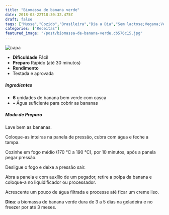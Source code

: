 ```yaml
---
title: "Biomassa de banana verde"
date: 2018-03-22T18:30:32.475Z
draft: false
tags: ["Musse","Cozido","Brasileira","Dia a Dia","Sem lactose;Vegana;Vegetariana"]
categories: ["Receitas"]
featured_image: "/post/biomassa-de-banana-verde.cb576c15.jpg"
---
```


![capa](/post/biomassa-de-banana-verde.cb576c15.jpg)

*   **Dificuldade** Fácil
*   **Preparo** Rápido (até 30 minutos)
*   **Rendimento**
*   Testada e aprovada
    

##### Ingredientes

*   **6** unidades de banana bem verde com casca
*   • Água suficiente para cobrir as bananas

##### Modo de Preparo

Lave bem as bananas.

Coloque-as inteiras na panela de pressão, cubra com água e feche a tampa.

Cozinhe em fogo médio (170 °C a 190 °C), por 10 minutos, após a panela pegar pressão.

Desligue o fogo e deixe a pressão sair.

Abra a panela e com auxílio de um pegador, retire a polpa da banana e coloque-a no liquidificador ou processador.

Acrescente um pouco de água filtrada e processe até ficar um creme liso.

**Dica**: a biomassa de banana verde dura de 3 a 5 dias na geladeira e no freezer por até 3 meses.
